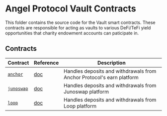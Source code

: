 # Angel Protocol Vault Contracts

This folder contains the source code for the Vault smart contracts. These contracts are responsible for acting as vaults to various DeFi/TeFi yield opportunities that charity endowment accounts can paticipate in.

## Contracts

| Contract                                   | Reference | Description                                                           |
| ------------------------------------------ | --------- | --------------------------------------------------------------------- |
| [`anchor`](../contracts/vaults/anchor)     | [doc]()   | Handles deposits and withdrawals from Anchor Protocol's earn platform |
| [`junoswap`](../contracts/vaults/junoswap) | [doc]()   | Handles deposits and withdrawals from Junoswap platform               |
| [`loop`](../contracts/vaults/loop)         | [doc]()   | Handles deposits and withdrawals from Loop platform                   |